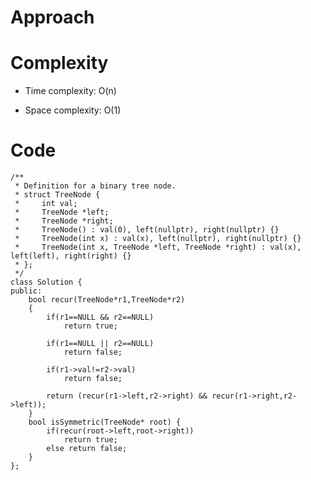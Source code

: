 # Approach
<!-- Describe your approach to solving the problem. -->

# Complexity
- Time complexity: O(n)
<!-- Add your time complexity here, e.g. $$O(n)$$ -->

- Space complexity: O(1)
<!-- Add your space complexity here, e.g. $$O(n)$$ -->

# Code
```
/**
 * Definition for a binary tree node.
 * struct TreeNode {
 *     int val;
 *     TreeNode *left;
 *     TreeNode *right;
 *     TreeNode() : val(0), left(nullptr), right(nullptr) {}
 *     TreeNode(int x) : val(x), left(nullptr), right(nullptr) {}
 *     TreeNode(int x, TreeNode *left, TreeNode *right) : val(x), left(left), right(right) {}
 * };
 */
class Solution {
public:
    bool recur(TreeNode*r1,TreeNode*r2)
    {
        if(r1==NULL && r2==NULL)
            return true;

        if(r1==NULL || r2==NULL)
            return false;
            
        if(r1->val!=r2->val)
            return false;

        return (recur(r1->left,r2->right) && recur(r1->right,r2->left));
    }
    bool isSymmetric(TreeNode* root) {
        if(recur(root->left,root->right))
            return true;
        else return false;
    }
};
```
